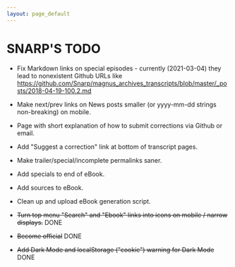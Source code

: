 ```yaml
---
layout: page_default
---
```


# SNARP'S TODO

* Fix Markdown links on special episodes - currently (2021-03-04) they lead to nonexistent Github URLs like <https://github.com/Snarp/magnus_archives_transcripts/blob/master/_posts/2018-04-19-100.2.md>

* Make next/prev links on News posts smaller (or yyyy-mm-dd strings non-breaking) on mobile.

* Page with short explanation of how to submit corrections via Github or email.

* Add "Suggest a correction" link at bottom of transcript pages.

* Make trailer/special/incomplete permalinks saner.

* Add specials to end of eBook.

* Add sources to eBook.

* Clean up and upload eBook generation script.

* <del>Turn top menu "Search" and "Ebook" links into icons on mobile / narrow displays.</del> DONE

* <del>Become official</del> DONE

* <del>Add Dark Mode and localStorage ("cookie") warning for Dark Mode</del> DONE